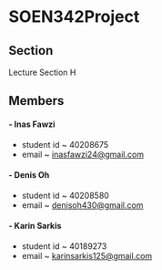 # SOEN342Project

## Section
Lecture Section H

## Members
#### - Inas Fawzi
  * student id ~ 40208675
  * email ~ inasfawzi24@gmail.com
#### - Denis Oh
  * student id ~ 40208580
  * email ~ denisoh430@gmail.com
####  - Karin Sarkis
  * student id ~ 40189273
  * email ~ karinsarkis125@gmail.com
